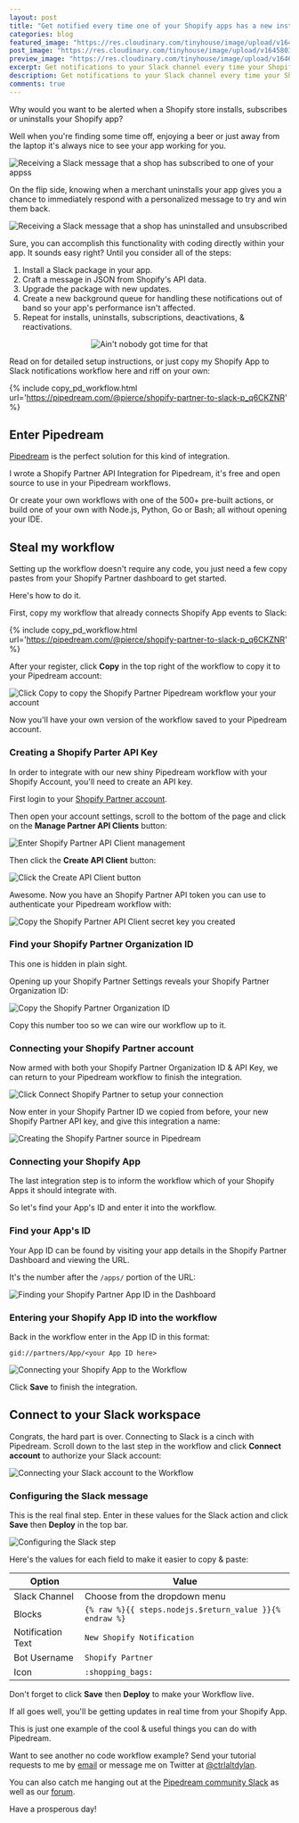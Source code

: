 ```yaml
---
layout: post
title: "Get notified every time one of your Shopify apps has a new install - without code"
categories: blog
featured_image: "https://res.cloudinary.com/tinyhouse/image/upload/v1645803252/Blog/Pipedream/New_Project_1.png"
post_image: "https://res.cloudinary.com/tinyhouse/image/upload/v1645803252/Blog/Pipedream/New_Project_1.png"
preview_image: "https://res.cloudinary.com/tinyhouse/image/upload/v1646325290/Blog/Pipedream/New_Project_3.png"
excerpt: Get notifications to your Slack channel every time your Shopify app is installed, subscribed to or uninstalled.
description: Get notifications to your Slack channel every time your Shopify app is installed, subscribed to or uninstalled.
comments: true
---
```


Why would you want to be alerted when a Shopify store installs, subscribes or uninstalls your Shopify app?

Well when you're finding some time off, enjoying a beer or just away from the laptop it's always nice to see your app working for you.

![Receiving a Slack message that a shop has subscribed to one of your appss](https://res.cloudinary.com/tinyhouse/image/upload/v1645736752/Blog/Pipedream/CleanShot_2022-02-24_at_16.05.14_2x.png)

On the flip side, knowing when a merchant uninstalls your app gives you a chance to immediately respond with a personalized message to try and win them back.

![Receiving a Slack message that a shop has uninstalled and unsubscribed](https://res.cloudinary.com/tinyhouse/image/upload/v1645736753/Blog/Pipedream/CleanShot_2022-02-24_at_16.02.47_2x.png)

Sure, you can accomplish this functionality with coding directly within your app. It sounds easy right? Until you consider all of the steps:

1. Install a Slack package in your app.
2. Craft a message in JSON from Shopify's API data.
3. Upgrade the package with new updates.
4. Create a new background queue for handling these notifications out of band so your app's performance isn't affected.
5. Repeat for installs, uninstalls, subscriptions, deactivations, & reactivations.

<div style="display: flex;justify-content:center;">
<img alt="Ain't nobody got time for that" src="https://media.giphy.com/media/bWM2eWYfN3r20/giphy.gif" />
</div>

Read on for detailed setup instructions, or just copy my Shopify App to Slack notifications workflow here and riff on your own:

{% include copy_pd_workflow.html url='https://pipedream.com/@pierce/shopify-partner-to-slack-p_q6CKZNR' %}

## Enter Pipedream

[Pipedream](https://pipedream.com) is the perfect solution for this kind of integration.

I wrote a Shopify Partner API Integration for Pipedream, it's free and open source to use in your Pipedream workflows.

Or create your own workflows with one of the 500+ pre-built actions, or build one of your own with Node.js, Python, Go or Bash; all without opening your IDE.

## Steal my workflow 

Setting up the workflow doesn't require any code, you just need a few copy pastes from your Shopify Partner dashboard to get started.

Here's how to do it.

First, copy my workflow that already connects Shopify App events to Slack:

{% include copy_pd_workflow.html url='https://pipedream.com/@pierce/shopify-partner-to-slack-p_q6CKZNR' %}

After your register, click **Copy** in the top right of the workflow to copy it to your Pipedream account:

![Click Copy to copy the Shopify Partner Pipedream workflow your your account](https://res.cloudinary.com/tinyhouse/image/upload/v1646321834/Blog/Pipedream/CleanShot_2022-03-03_at_10.36.21_2x.png)

Now you'll have your own version of the workflow saved to your Pipedream account.

### Creating a Shopify Parter API Key

In order to integrate with our new shiny Pipedream workflow with your Shopify Account, you'll need to create an API key.

First login to your [Shopify Partner account](https://partners.shopify.com/).

Then open your account settings, scroll to the bottom of the page and click on the **Manage Partner API Clients** button:

![Enter Shopify Partner API Client management](https://res.cloudinary.com/tinyhouse/image/upload/v1645797451/Blog/Pipedream/CleanShot_2022-02-25_at_08.56.11_2x.png)

Then click the **Create API Client** button:

![Click the Create API Client button](https://res.cloudinary.com/tinyhouse/image/upload/v1645797592/Blog/Pipedream/CleanShot_2022-02-25_at_08.59.25_2x.png)

Awesome. Now you have an Shopify Partner API token you can use to authenticate your Pipedream workflow with:

![Copy the Shopify Partner API Client secret key you created](https://res.cloudinary.com/tinyhouse/image/upload/v1645797834/Blog/Pipedream/CleanShot_2022-02-25_at_09.02.48_2x.png)

### Find your Shopify Partner Organization ID

This one is hidden in plain sight.

Opening up your Shopify Partner Settings reveals your Shopify Partner Organization ID:

![Copy the Shopify Partner Organization ID](https://res.cloudinary.com/tinyhouse/image/upload/v1646322259/Blog/Pipedream/CleanShot_2022-03-03_at_10.43.30_2x.png)

Copy this number too so we can wire our workflow up to it.

### Connecting your Shopify Partner account

Now armed with both your Shopify Partner Organization ID & API Key, we can return to your Pipedream workflow to finish the integration.

![Click Connect Shopify Partner to setup your connection](https://res.cloudinary.com/tinyhouse/image/upload/v1646322070/Blog/Pipedream/CleanShot_2022-03-03_at_10.38.59_2x.png)

Now enter in your Shopify Partner ID we copied from before, your new Shopify Partner API key, and give this integration a name:

![Creating the Shopify Partner source in Pipedream](https://res.cloudinary.com/tinyhouse/image/upload/v1646322596/Blog/Pipedream/CleanShot_2022-03-03_at_10.49.19_2x.png)

### Connecting your Shopify App

The last integration step is to inform the workflow which of your Shopify Apps it should integrate with.

So let's find your App's ID and enter it into the workflow.

### Find your App's ID

Your App ID can be found by visiting your app details in the Shopify Partner Dashboard and viewing the URL.

It's the number after the `/apps/` portion of the URL:

![Finding your Shopify Partner App ID in the Dashboard](https://res.cloudinary.com/tinyhouse/image/upload/v1645813248/Blog/Pipedream/CleanShot_2022-02-25_at_13.20.04_2x.png)

### Entering your Shopify App ID into the workflow

Back in the workflow enter in the App ID in this format:

`gid://partners/App/<your App ID here>`

![Connecting your Shopify App to the Workflow](https://res.cloudinary.com/tinyhouse/image/upload/v1646322857/Blog/Pipedream/CleanShot_2022-03-03_at_10.52.20_2x.png)

Click **Save** to finish the integration.

## Connect to your Slack workspace

Congrats, the hard part is over. Connecting to Slack is a cinch with Pipedream. Scroll down to the last step in the workflow and click **Connect account** to authorize your Slack account:

![Connecting your Slack account to the Workflow](https://res.cloudinary.com/tinyhouse/image/upload/v1646323175/Blog/Pipedream/CleanShot_2022-03-03_at_10.59.10_2x.png)

### Configuring the Slack message

This is the real final step. Enter in these values for the Slack action and click **Save** then **Deploy** in the top bar.

![Configuring the Slack step](https://res.cloudinary.com/tinyhouse/image/upload/v1646323482/Blog/Pipedream/CleanShot_2022-03-03_at_11.00.56_2x.png)

Here's the values for each field to make it easier to copy & paste:

| Option  |  Value  |
|---|---|
| Slack Channel  | Choose from the dropdown menu  |
| Blocks  | `{% raw %}{{ steps.nodejs.$return_value }}{% endraw %}`  |
| Notification Text  | `New Shopify Notification`  |
| Bot Username  | `Shopify Partner`  |
| Icon  | `:shopping_bags:`  |

Don't forget to click **Save** then **Deploy** to make your Workflow live.

If all goes well, you'll be getting updates in real time from your Shopify App.

This is just one example of the cool & useful things you can do with Pipedream.

Want to see another no code workflow example? Send your tutorial requests to me by [email](mailto:me@dylanjpierce.com) or message me on Twitter at [@ctrlaltdylan](https://twitter.com/ctrlaltdylan).

You can also catch me hanging out at the [Pipedream community Slack](https://join.slack.com/t/pipedream-users/shared_invite/zt-11sazmsg0-oS2VW~mZfhtk3XfEEvb~JA) as well as our [forum](https://pipedream.com/community/).

Have a prosperous day!
